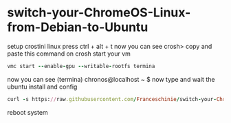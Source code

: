 # switch-your-ChromeOS-Linux-from-Debian-to-Ubuntu
setup crostini linux 
press ctrl + alt + t
now you can see 
crosh> copy 
and paste this command on crosh
start your vm
```ruby
vmc start --enable-gpu --writable-rootfs termina
```
now you can see
(termina) chronos@localhost ~ $ 
now type and wait the ubuntu install and config
```ruby
curl -s https://raw.githubusercontent.com/Franceschinie/switch-your-ChromeOS-Linux-from-Debian-to-Ubuntu/main/UbuntuinstallerfroVMC.sh | bash -s 
```
reboot system 
